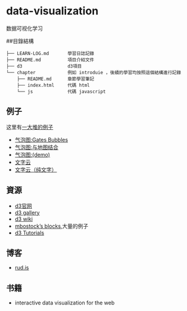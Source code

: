 data-visualization
==================

数据可视化学习

##目錄結構
```
├── LEARN-LOG.md       學習日誌記錄
├── README.md          項目介紹文件
├── d3                 d3項目
└── chapter            例如 introduie ，後續的學習均按照這個結構進行記錄
    ├── README.md      章節學習筆記
    ├── index.html     代碼 html
    └── js             代碼 javascript
```

## 例子

这里有[一大堆的例子](http://christopheviau.com/d3list/)

- [气泡图:Gates Bubbles]( http://vallandingham.me/gates_bubbles/)
- [气泡图:与地图结合](http://bost.ocks.org/mike/bubble-map/)
- [气泡图:](http://vallandingham.me/building_a_bubble_cloud.html)[(demo)](http://rud.is/d3/vzwords/#vulnerability)
- [文字云](http://rud.is/b/2013/03/06/visualizing-risky-words/)
- [文字云（纯文字）](http://bl.ocks.org/ericcoopey/6382449)

## 資源
- [d3官网](http://d3js.org/)
- [d3 gallery](https://github.com/mbostock/d3/wiki/Gallery)
- [d3 wiki](https://github.com/mbostock/d3/wiki)
- [mbostock’s blocks](http://bl.ocks.org/mbostock),大量的例子
- [d3 Tutorials](https://github.com/mbostock/d3/wiki/Tutorials)

## 博客

- [rud.is](http://rud.is/b/)

## 书籍

- interactive data visualization for the web
